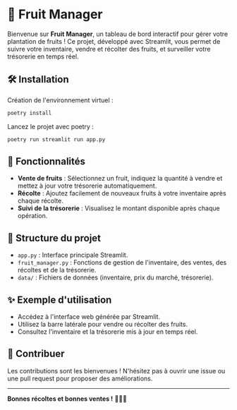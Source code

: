 # 🍇 Fruit Manager

Bienvenue sur **Fruit Manager**, un tableau de bord interactif pour gérer votre plantation de fruits ! Ce projet, développé avec Streamlit, vous permet de suivre votre inventaire, vendre et récolter des fruits, et surveiller votre trésorerie en temps réel.

## 🛠️ Installation

Création de l'environnement virtuel :
```bash
poetry install
```

Lancez le projet avec poetry :
```bash
poetry run streamlit run app.py
```

## 🚀 Fonctionnalités

- **Vente de fruits** : Sélectionnez un fruit, indiquez la quantité à vendre et mettez à jour votre trésorerie automatiquement.
- **Récolte** : Ajoutez facilement de nouveaux fruits à votre inventaire après chaque récolte.
- **Suivi de la trésorerie** : Visualisez le montant disponible après chaque opération.

## 📁 Structure du projet

- `app.py` : Interface principale Streamlit.
- `fruit_manager.py` : Fonctions de gestion de l'inventaire, des ventes, des récoltes et de la trésorerie.
- `data/` : Fichiers de données (inventaire, prix du marché, trésorerie).

## ✨ Exemple d'utilisation

- Accédez à l'interface web générée par Streamlit.
- Utilisez la barre latérale pour vendre ou récolter des fruits.
- Consultez l'inventaire et la trésorerie mis à jour en temps réel.

## 🤝 Contribuer

Les contributions sont les bienvenues ! N'hésitez pas à ouvrir une issue ou une pull request pour proposer des améliorations.


---

**Bonnes récoltes et bonnes ventes !** 🍏🍒🍊